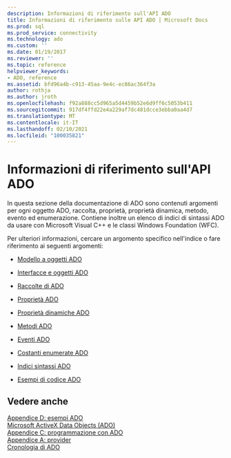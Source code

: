 ```yaml
---
description: Informazioni di riferimento sull'API ADO
title: Informazioni di riferimento sulle API ADO | Microsoft Docs
ms.prod: sql
ms.prod_service: connectivity
ms.technology: ado
ms.custom: ''
ms.date: 01/19/2017
ms.reviewer: ''
ms.topic: reference
helpviewer_keywords:
- ADO, reference
ms.assetid: bfd96a4b-c913-45aa-9e4c-ec86ac364f3a
author: rothja
ms.author: jroth
ms.openlocfilehash: f92a888cc5d965a5d4459b52e6d9ff6c5053b411
ms.sourcegitcommit: 917df4ffd22e4a229af7dc481dcce3ebba0aa4d7
ms.translationtype: MT
ms.contentlocale: it-IT
ms.lasthandoff: 02/10/2021
ms.locfileid: "100035821"
---
```

# <a name="ado-api-reference"></a>Informazioni di riferimento sull'API ADO
In questa sezione della documentazione di ADO sono contenuti argomenti per ogni oggetto ADO, raccolta, proprietà, proprietà dinamica, metodo, evento ed enumerazione. Contiene inoltre un elenco di indici di sintassi ADO da usare con Microsoft Visual C++ e le classi Windows Foundation (WFC).  
  
 Per ulteriori informazioni, cercare un argomento specifico nell'indice o fare riferimento ai seguenti argomenti:  
  
-   [Modello a oggetti ADO](./ado-object-model.md)  
  
-   [Interfacce e oggetti ADO](./ado-objects-and-interfaces.md)  
  
-   [Raccolte di ADO](./ado-collections.md)  
  
-   [Proprietà ADO](./ado-properties.md)  
  
-   [Proprietà dinamiche ADO](./ado-dynamic-properties.md)  
  
-   [Metodi ADO](./ado-methods.md)  
  
-   [Eventi ADO](./ado-events.md)  
  
-   [Costanti enumerate ADO](./ado-enumerated-constants.md)  
  
-   [Indici sintassi ADO](./ado-syntax-indexes.md)  
  
-   [Esempi di codice ADO](./ado-code-examples.md)  
  
## <a name="see-also"></a>Vedere anche  
 [Appendice D: esempi ADO](../../guide/appendixes/appendix-d-ado-samples.md)   
 [Microsoft ActiveX Data Objects (ADO)](../../microsoft-activex-data-objects-ado.md)   
 [Appendice C: programmazione con ADO](../../guide/appendixes/appendix-c-programming-with-ado.md)   
 [Appendice A: provider](../../guide/appendixes/appendix-a-providers.md)   
 [Cronologia di ADO](../../guide/ado-history.md)
